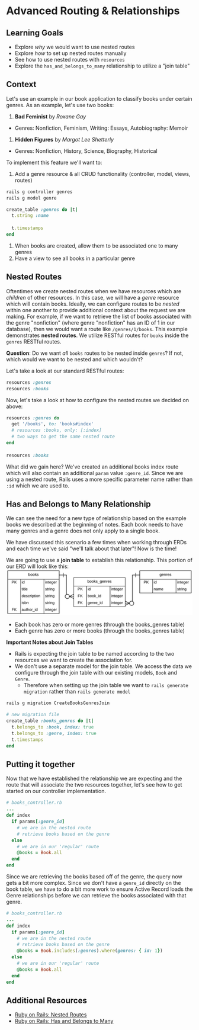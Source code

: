 # Advanced Routing & Relationships

## Learning Goals
- Explore _why_ we would want to use nested routes
- Explore _how_ to set up nested routes manually
- See how to use nested routes with `resources`
- Explore the `has_and_belongs_to_many` relationship to utilize a "join table"

## Context
Let's use an example in our book application to classify books under certain genres. As an example,  let's use two books:
1. **Bad Feminist** by _Roxane Gay_
  - Genres: Nonfiction, Feminism, Writing: Essays, Autobiography: Memoir
1. **Hidden Figures** by _Margot Lee Shetterly_
  - Genres: Nonfiction, History, Science, Biography, Historical

To implement this feature we'll want to:
1. Add a genre resource & all CRUD functionality (controller, model, views, routes)
  ```bash
  rails g controller genres
  rails g model genre
  ```

  ```ruby
  create_table :genres do |t|
    t.string :name

    t.timestamps
  end
  ```
1. When books are created, allow them to be associated one to many genres
1. Have a view to see all books in a particular genre

## Nested Routes
Oftentimes we create nested routes when we have resources which are _children_ of other resources. In this case, we will have a _genre_ resource which will contain books. Ideally, we can configure routes to be _nested_ within one another to provide additional context about the request we are making. For example, if we want to retrieve the list of books associated with the genre "nonfiction" (where genre "nonfiction" has an ID of 1 in our database), then we would want a route like `/genres/1/books`. This example demonstrates **nested routes**. We utilize RESTful routes for `books` inside the `genres` RESTful routes.

**Question**: Do we want _all_ `books` routes to be nested inside `genres`? If not, which would we want to be nested and which wouldn't?

Let's take a look at our standard RESTful routes:
```ruby
resources :genres
resources :books
```

Now, let's take a look at how to configure the nested routes we decided on above:
```ruby
resources :genres do
  get '/books', to: 'books#index'
  # resources :books, only: [:index]
  # two ways to get the same nested route
end

resources :books
```

What did we gain here? We've created an additional books index route which will also contain an additional `param` value `:genre_id`. Since we are using a nested route, Rails uses a more specific parameter name rather than `:id` which we are used to.

## Has and Belongs to Many Relationship
We can see the need for a new type of relationship based on the example books we described at the beginning of notes. Each book needs to have many genres and a genre does not only apply to a single book.

We have discussed this scenario a few times when working through ERDs and each time we've said "we'll talk about that later"! Now is the time!

We are going to use a **join table** to establish this relationship. This portion of our ERD will look like this:
![join table ERD](./images/join-table-erd.png)

- Each book has zero or more genres (through the books_genres table)
- Each genre has zero or more books (through the books_genres table)

**Important Notes about Join Tables**
- Rails is expecting the join table to be named according to the two resources we want to create the association for.
- We don't use a separate model for the join table. We access the data we configure through the join table with our existing models, `Book` and `Genre`.
  - Therefore when setting up the join table we want to `rails generate migration` rather than `rails generate model`

```bash
rails g migration CreateBooksGenresJoin
```

```ruby
# new migration file
create_table :books_genres do |t|
  t.belongs_to :book, index: true
  t.belongs_to :genre, index: true
  t.timestamps
end
```

## Putting it together

Now that we have established the relationship we are expecting and the route that will associate the two resources together, let's see how to get started on our controller implementation.

```ruby
# books_controller.rb
...
def index
  if params[:genre_id]
    # we are in the nested route
    # retrieve books based on the genre
  else
    # we are in our 'regular' route
    @books = Book.all
  end
end
```

Since we are retrieving the books based off of the genre, the query now gets a bit more complex. Since we don't have a `genre_id` directly on the book table, we have to do a bit more work to ensure Active Record loads the Genre relationships before we can retrieve the books associated with that genre.

```ruby
# books_controller.rb
...
def index
  if params[:genre_id]
    # we are in the nested route
    # retrieve books based on the genre
    @books = Book.includes(:genres).where(genres: { id: 1})
  else
    # we are in our 'regular' route
    @books = Book.all
  end
end
```

## Additional Resources
- [Ruby on Rails: Nested Routes](http://guides.rubyonrails.org/routing.html#nested-resources)
- [Ruby on Rails: Has and Belongs to Many](http://guides.rubyonrails.org/association_basics.html#the-has-and-belongs-to-many-association)
